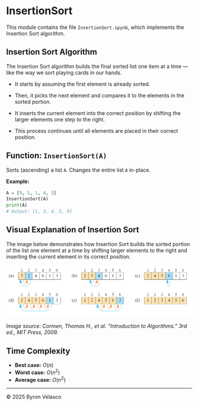 # InsertionSort

This module contains the file `InsertionSort.ipynb`, which implements the Insertion Sort algorithm.

## Insertion Sort Algorithm

The Insertion Sort algorithm builds the final sorted list one item at a time — like the way we sort playing cards in our hands.

- It starts by assuming the first element is already sorted.

- Then, it picks the next element and compares it to the elements in the sorted portion.

- It inserts the current element into the correct position by shifting the larger elements one step to the right.

- This process continues until all elements are placed in their correct position.

## Function: `InsertionSort(A)`

Sorts (ascending) a list `A`. Changes the entire list `A` in-place.

**Example:**
```python
A = [9, 5, 1, 4, 3]
InsertionSort(A)
print(A)
# Output: [1, 3, 4, 5, 9]
```

## Visual Explanation of Insertion Sort

The image below demonstrates how Insertion Sort builds the sorted portion of the list one element at a time by shifting larger elements to the right and inserting the current element in its correct position.

![Merge Sort Visualization](../img/.references/InsertionSort.png)

*Image source: Cormen, Thomas H., et al. “Introduction to Algorithms.” 3rd ed., MIT Press, 2009.*

## Time Complexity

- **Best case:** $O(n)$
- **Worst case:** $O(n^2)$
- **Average case:** $O(n^2)$

---

© 2025 Byron Velasco
